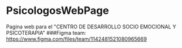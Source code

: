 # PsicologosWebPage
Pagina web para el "CENTRO DE DESARROLLO SOCIO EMOCIONAL Y PSICOTERAPIA"
###Figma team: <br>
https://www.figma.com/files/team/1142481521080965669
